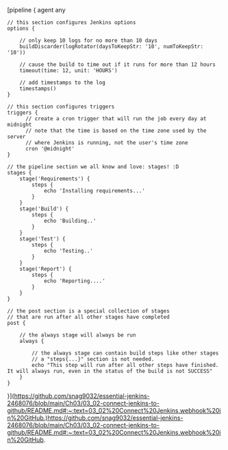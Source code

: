 [pipeline {
    agent any

    // this section configures Jenkins options
    options {

        // only keep 10 logs for no more than 10 days
        buildDiscarder(logRotator(daysToKeepStr: '10', numToKeepStr: '10'))

        // cause the build to time out if it runs for more than 12 hours
        timeout(time: 12, unit: 'HOURS')

        // add timestamps to the log
        timestamps()
    }

    // this section configures triggers
    triggers {
          // create a cron trigger that will run the job every day at midnight
          // note that the time is based on the time zone used by the server
          // where Jenkins is running, not the user's time zone
          cron '@midnight'
    }

    // the pipeline section we all know and love: stages! :D
    stages {
        stage('Requirements') {
            steps {
                echo 'Installing requirements...'
            }
        }
        stage('Build') {
            steps {
                echo 'Building..'
            }
        }
        stage('Test') {
            steps {
                echo 'Testing..'
            }
        }
        stage('Report') {
            steps {
                echo 'Reporting....'
            }
        }
    }

    // the post section is a special collection of stages
    // that are run after all other stages have completed
    post {

        // the always stage will always be run
        always {

            // the always stage can contain build steps like other stages
            // a "steps{...}" section is not needed.
            echo "This step will run after all other steps have finished.  It will always run, even in the status of the build is not SUCCESS"
        }
    }
}](https://github.com/snag9032/essential-jenkins-2468076/blob/main/Ch03/03_02-connect-jenkins-to-github/README.md#:~:text=03_02%20Connect%20Jenkins,webhook%20in%20GitHub.)https://github.com/snag9032/essential-jenkins-2468076/blob/main/Ch03/03_02-connect-jenkins-to-github/README.md#:~:text=03_02%20Connect%20Jenkins,webhook%20in%20GitHub.
